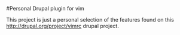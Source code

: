 #Personal Drupal plugin for vim

This project is just a personal selection of the features found on this http://drupal.org/project/vimrc drupal project.

